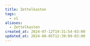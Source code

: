```yaml
---
title: Zettelkasten
tags:
  - v1
aliases:
  - Zettelkasten
created_at: 2024-07-12T19:31:54-03:00
updated_at: 2024-08-05T12:39:09-03:00
---
```


